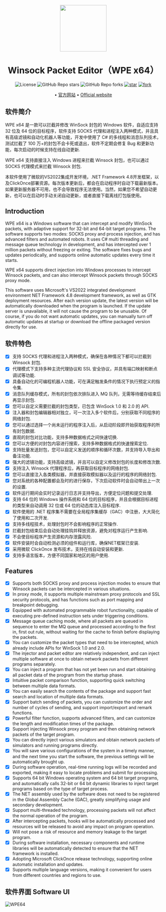 <div align="center">
<p><img src="https://www.wpe64.com/web_images/wpe.png" height="150"></p>

# Winsock Packet Editor（WPE x64）

<img src="https://img.shields.io/github/license/x-nas/WinsockPacketEditor" alt="License"></img>
![GitHub Repo stars](https://img.shields.io/github/stars/x-nas/WinsockPacketEditor?style=dark)
![GitHub Repo forks](https://img.shields.io/github/forks/x-nas/WinsockPacketEditor?style=dark)
[![star](https://gitee.com/x-nas/WinsockPacketEditor/badge/star.svg?theme=dark)](https://gitee.com/x-nas/WinsockPacketEditor/stargazers)
[![fork](https://gitee.com/x-nas/WinsockPacketEditor/badge/fork.svg?theme=dark)](https://gitee.com/x-nas/WinsockPacketEditor/members)

&bull; <a href="https://www.wpe64.com">官方网站</a>
&bull; <a href="https://www.wpe64.com">Official website</a>

</div>

## 软件简介

WPE x64 是一款可以拦截并修改 WinSock 封包的 Windows 软件，自适应支持 32 位及 64 位的目标程序，软件支持 SOCKS 代理和进程注入两种模式，并且具有高级滤镜和自动化机器人等功能，开发中使用了 C# 的多线程和消息队列技术，测试拦截了 100 万+的封包不会卡死或退出，软件不定期会修复 Bug 和更新功能，每次启动的时候支持在线自动更新.

WPE x64 支持直接注入 Windows 进程来拦截 Winsock 封包，也可以通过 SOCKS 代理模式来拦截 Winsock 封包.

本软件使用了微软的VS2022集成开发环境，.NET Framework 4.8开发框架，以及ClickOnce部署资源。每次版本更新后，都会在启动程序时自动下载最新版本。如果更新服务器不可用，也不会导致程序无法使用。当然，如果您不希望自动更新，也可以在启动时手动关闭自动更新，或者直接下载离线打包版使用。

## Introduction

WPE x64 is a Windows software that can intercept and modify WinSock packets, with adaptive support for 32-bit and 64-bit target programs. The software supports two modes: SOCKS proxy and process injection, and has advanced filters and automated robots. It uses C# multi threading and message queue technology in development, and has intercepted over 1 million packets without freezing or exiting. The software fixes bugs and updates periodically, and supports online automatic updates every time it starts.

WPE x64 supports direct injection into Windows processes to intercept Winsock packets, and can also intercept Winsock packets through SOCKS proxy mode.

This software uses Microsoft's VS2022 integrated development environment NET Framework 4.8 development framework, as well as GTK deployment resources. After each version update, the latest version will be automatically downloaded when the program is launched. If the update server is unavailable, it will not cause the program to be unusable. Of course, if you do not want automatic updates, you can manually turn off automatic updates at startup or download the offline packaged version directly for use.

## 软件特色

- [x] 支持 SOCKS 代理和进程注入两种模式，确保在各种情况下都可以拦截到 Winsock 封包.
- [x] 代理模式下支持多种主流代理协议和 SSL 安全协议，并具有端口映射和断点调试等功能.
- [x] 具备自动化的可编程机器人功能，可在满足触发条件的情况下执行预定义的指令集.
- [x] 消息队列缓存模式，所有的封包依次排队进入 MQ 队列，无需等待缓存结束后再显示封包.
- [x] 您可以自定义需要拦截的封包类型，已包含 WinSock 1.0 和 2.0 的 API.
- [x] 注入器和封包编辑器相对独立，可一次注入多个软件后，分别获取不同程序的网络封包.
- [x] 您可以通过选择一个尚未运行的程序注入后，从启动阶段即开始获取程序的所有封包数据.
- [x] 直观的封包对比功能，支持多种数据格式之间快速切换.
- [x] 您可以方便的对封包内容进行搜索，支持多种数据格式的快速搜索定位.
- [x] 支持批量发送封包，您可以自定义发送的顺序和循环次数，并支持导入导出和备注功能.
- [x] 强大的滤镜功能，支持高级滤镜，并且可以自定义修改封包的长度和修改次数.
- [x] 支持注入 Winsock 代理程序后，再获取目标程序的网络封包.
- [x] 您可以直接注入各类模拟器，并直接获取模拟器以及运行的程序的网络封包.
- [x] 您对系统的各种配置都会及时的进行保存，下次启动软件时会自动带出上一次的设置.
- [x] 软件运行期间会实时记录运行日志并支持导出，方便定位问题和提交处理.
- [x] 支持 64 位的 Windows 操作系统和 64 位的目标程序，并且会根据目标进程的类型来自动调用 32 位或 64 位的动态库注入目标程序.
- [x] 软件使用的 .NET 程序集不需要在全局程序集缓存（GAC）中注册，大大简化了使用和二次开发.
- [x] 支持多线程技术，处理封包时不会影响程序的正常操作.
- [x] 拦截封包结束后会自动处理挂钩并释放资源，避免对程序运行产生影响.
- [x] 不会使目标程序产生资源和内存泄露风险.
- [x] 软件安装时会自动检测必须的组件和运行库，确保NET框架已安装.
- [x] 采用微软 ClickOnce 发布技术，支持在线自动安装和更新.
- [x] 支持多语言版本，方便不同国家和地区的用户使用.

## Features

- [x] Supports both SOCKS proxy and process injection modes to ensure that Winsock packets can be intercepted in various situations.
- [x] In proxy mode, it supports multiple mainstream proxy protocols and SSL security protocols, and has functions such as port mapping and breakpoint debugging.
- [x] Equipped with automated programmable robot functionality, capable of executing pre-defined instruction sets under triggering conditions.
- [x] Message queue caching mode, where all packets are queued in sequence to enter the MQ queue and processed according to the first in, first out rule, without waiting for the cache to finish before displaying the packets.
- [x] You can customize the packet types that need to be intercepted, which already include APIs for WinSock 1.0 and 2.0.
- [x] The injector and packet editor are relatively independent, and can inject multiple software at once to obtain network packets from different programs separately.
- [x] You can inject a program that has not yet been run and start obtaining all packet data of the program from the startup phase.
- [x] Intuitive packet comparison function, supporting quick switching between multiple data formats.
- [x] You can easily search the contents of the package and support fast search and location of multiple data formats.
- [x] Support batch sending of packets, you can customize the order and number of cycles of sending, and support import/export and remark functions.
- [x] Powerful filter function, supports advanced filters, and can customize the length and modification times of the package.
- [x] Support injecting Winsock proxy program and then obtaining network packets of the target program.
- [x] You can directly inject various simulators and obtain network packets of simulators and running programs directly.
- [x] You will save various configurations of the system in a timely manner, and the next time you start the software, the previous settings will be automatically brought up.
- [x] During software operation, real-time running logs will be recorded and exported, making it easy to locate problems and submit for processing.
- [x] Supports 64 bit Windows operating system and 64 bit target programs, and automatically calls 32-bit or 64 bit dynamic libraries to inject target programs based on the type of target process.
- [x] The NET assembly used by the software does not need to be registered in the Global Assembly Cache (GAC), greatly simplifying usage and secondary development.
- [x] Support multi-threaded technology, processing packets will not affect the normal operation of the program.
- [x] After intercepting packets, hooks will be automatically processed and resources will be released to avoid any impact on program operation.
- [x] Will not pose a risk of resource and memory leakage to the target program.
- [x] During software installation, necessary components and runtime libraries will be automatically detected to ensure that the NET framework is installed.
- [x] Adopting Microsoft ClickOnce release technology, supporting online automatic installation and updates.
- [x] Supports multiple language versions, making it convenient for users from different countries and regions to use.

## 软件界面 Software UI

![WPE64](https://github.com/user-attachments/assets/a43d5593-3b25-4c91-8a9b-c7d592912454)
